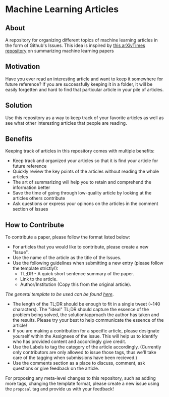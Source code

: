 # Machine Learning Articles

## About

A repository for organizing different topics of machine learning articles in the form of Github's Issues. This idea is inspired by [this arXivTimes repository](https://github.com/yutarochan/arXivTimes) on summarizing machine learning papers

## Motivation

Have you ever read an interesting article and want to keep it somewhere for future reference? If you are successfully keeping it in a folder, it will be easily forgetten and hard to find that particular article in your pile of articles.   

## Solution

Use this repository as a way to keep track of your favorite articles as well as see what other interesting articles that people are reading. 

## Benefits
Keeping track of articles in this repository comes with multiple benefits:

* Keep track and organized your articles so that it is find your article for future reference
* Quickly review the key points of the articles without reading the whole articles
* The art of summarizing will help you to retain and comprehend the information better
* Save the time of going through low-quality article by looking at the articles others contribute
* Ask questions or express your opinons on the articles in the comment section of Issues

## How to Contribute

To contribute a paper, please follow the format listed below:

* For articles that you would like to contribute, please create a new "Issue".
* Use the name of the article as the title of the Issues.
* Use the following guidelines when submitting a new entry (please follow the template strictly!):
  * TL;DR - A quick short sentence summary of the paper.
  * Link to the article.
  * Author/Institution (Copy this from the original article).
  
*The general template to be used can be found [here](./ISSUE_TEMPLATE.md)*.
* The length of the TL;DR should be enough to fit in a single tweet (~140 characters). The "ideal" TL;DR should capture the essence of the problem being solved, the solution/approach the author has taken and the results. Please try your best to help communicate the essence of the article!
* If you are making a contribution for a specific article, please designate yourself within the Assignees of the issue. This will help us to identify who has provided content and accordingly give credit.
* Use the Labels to tag the category of the article accordingly. (Currently only contributors are only allowed to issue those tags, thus we'll take care of the tagging when submissions have been recieved.)
* Use the comments section as a place to discuss, comment, ask questions or give feedback on the article.

For proposing any meta-level changes to this repository, such as adding more tags, changing the template format, please create a new issue using the `proposal` tag and provide us with your feedback!

